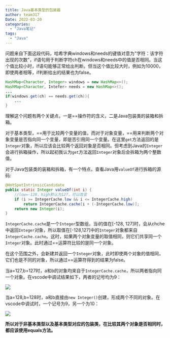 ```yaml
---
title: Java基本类型的包装器
author: team317
Date: 2022-03-20
categories:  
  - "Java笔记"
tags:  
  - "Java"
---
```


问题来自下面这段代码，哈希字典windows和needs的键值对意为"字符：该字符出现的次数"，if语句用于判断字符ch在windows和needs中的值是否相同。当这个值比较小时，if语句能够正常给出判断。但当这个值比较大时，例如为10000，即使两者相等，if判断给出的结果也为false。<!--more-->

```Java
HashMap<Character, Integer> windows = new HashMap<>();
HashMap<Character, Intefer> needs = new HashMap<>();
...
if(windows.get(ch) == needs.get(ch)){
    ...
}
```
理解这个问题有两个关键点，一是==操作符的含义，二是Java包装类的装箱和拆箱。

对于基本类型，==用于比较两个变量的值，而对于对象变量，==用来判断两个对象变量是否指向同一个变量，即是否引用同一个变量。在这里`get`方法返回的是`Integer`对象，所以应该会比较两个返回对象是否相同。但考虑到Java的`Integer`会进行拆箱操作，所以起初我认为`get`方法返回`Integer`对象后会拆箱为两个整数值。

对于Java包装类的装箱和拆箱，有一个特点，查看Java用`valueOf`进行拆箱的源码:
```Java
@HotSpotIntrinsicCandidate
public static Integer valueOf(int i) {
    //low=-128，high默认为127，可以改变
    if (i >= IntegerCache.low && i <= IntegerCache.high)
        return IntegerCache.cache[i + (-IntegerCache.low)];
    return new Integer(i);
}
```
`IntegerCache.cache`是一个`Integer`型数组，当i的值在[-128, 127]时，会从chche中返回`Integer`对象，所以取值在[-128,127]中的`Integer`对象都来自`IntegerCache.cache`。这时，如果两个对象变量的取值相同，则它们共享同一个`Integer`对象。此时通过==运算符比较的是同一个对象。

在这个范围之外，会新建并返回一个`Integer`对象，此时即使两个对象的值相同，它们也是不同的对象，所以通过==运算符得到的结果为false。

当a=127,b=127时，a和b的对象均来自于`IntegerCache.cache`，所以两者指向同一个对象。在vscode中调试结果如下，两者的记号均为9：

![](https://gitee.com/Team317/pictures/raw/master/images/20220320174036.png)

当a=128,b=128时，a和b直接由`new Integer()`创建，形成两个不同的对象。在vscode中调试时，一个记号为9，另一个为10：

![](https://gitee.com/Team317/pictures/raw/master/images/20220320173319.png)

**所以对于非基本类型以及基本类型对应的包装类，在比较其两个对象是否相同时，都应该使用equals方法。**